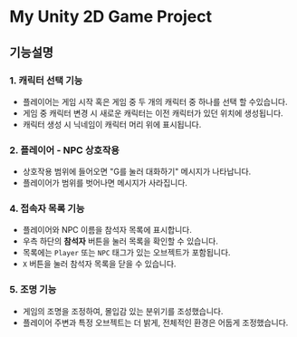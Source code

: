 # My Unity 2D Game Project

## 기능설명

### 1. 캐릭터 선택 기능
- 플레이어는 게임 시작 혹은 게임 중 두 개의 캐릭터 중 하나를 선택 할 수있습니다.
- 게임 중 캐릭터 변경 시 새로운 캐릭터는 이전 캐릭터가 있던 위치에 생성됩니다.
- 캐릭터 생성 시 닉네임이 캐릭터 머리 위에 표시됩니다.

### 2. 플레이어 - NPC 상호작용
- 상호작용 범위에 들어오면 "G를 눌러 대화하기" 메시지가 나타납니다.
- 플레이어가 범위를 벗어나면 메시지가 사라집니다.

### 4. 접속자 목록 기능
- 플레이어와 NPC 이름을 참석자 목록에 표시합니다.
- 우측 하단의 **참석자** 버튼을 눌러 목록을 확인할 수 있습니다.
- 목록에는 `Player` 또는 `NPC` 태그가 있는 오브젝트가 포함됩니다.
- `X` 버튼을 눌러 참석자 목록을 닫을 수 있습니다.

### 5. 조명 기능
- 게임의 조명을 조정하여, 몰입감 있는 분위기를 조성했습니다.
- 플레이어 주변과 특정 오브젝트는 더 밝게, 전체적인 환경은 어둡게 조정했습니다.

